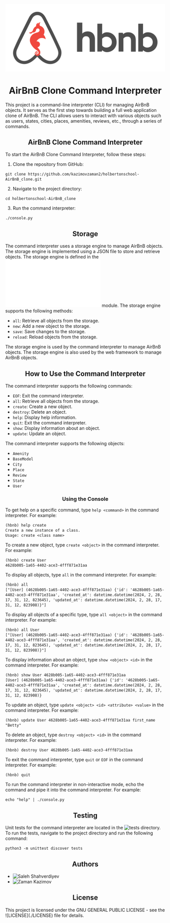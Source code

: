 ![Image](./assets/hbnb_logo.png)

<h1 align="center">AirBnB Clone Command Interpreter</h1>

This project is a command-line interpreter (CLI) for managing AirBnB objects. It serves as the first step towards building a full web application clone of AirBnB. The CLI allows users to interact with various objects such as users, states, cities, places, amenities, reviews, etc., through a series of commands.


<h2 align="center">AirBnB Clone Command Interpreter</h2>

To start the AirBnB Clone Command Interpreter, follow these steps:
1. Clone the repository from GitHub:
```
git clone https://github.com/kazimovzaman2/holbertonschool-AirBnB_clone.git
```
2. Navigate to the project directory:
```
cd holbertonschool-AirBnB_clone
```
3. Run the command interpreter:
```
./console.py
```


<h2 align="center">Storage</h2>

The command interpreter uses a storage engine to manage AirBnB objects. The storage engine is implemented using a JSON file to store and retrieve objects. The storage engine is defined in the ![file_storage.py](./models/engine/file_storage.py) module. The storage engine supports the following methods:

- `all`: Retrieve all objects from the storage.
- `new`: Add a new object to the storage.
- `save`: Save changes to the storage.
- `reload`: Reload objects from the storage.

The storage engine is used by the command interpreter to manage AirBnB objects. The storage engine is also used by the web framework to manage AirBnB objects.


<h2 align="center">How to Use the Command Interpreter</h2>

The command interpreter supports the following commands:

- `EOF`: Exit the command interpreter.
- `all`: Retrieve all objects from the storage.
- `create`: Create a new object.
- `destroy`: Delete an object.
- `help`: Display help information.
- `quit`: Exit the command interpreter.
- `show`: Display information about an object.
- `update`: Update an object.

The command interpreter supports the following objects:

- `Amenity`
- `BaseModel`
- `City`
- `Place`
- `Review`
- `State`
- `User`


<h3 align="center">Using the Console</h3>


To get help on a specific command, type `help <command>` in the command interpreter. For example:
```
(hbnb) help create
Create a new instance of a class.
Usage: create <class name>
```

To create a new object, type `create <object>` in the command interpreter. For example:
```
(hbnb) create User
4628b005-1a65-4402-ace3-4fff871e31aa
```

To display all objects, type `all` in the command interpreter. For example:
```
(hbnb) all
["[User] (4628b005-1a65-4402-ace3-4fff871e31aa) {'id': '4628b005-1a65-4402-ace3-4fff871e31aa', 'created_at': datetime.datetime(2024, 2, 28, 17, 31, 12, 823645), 'updated_at': datetime.datetime(2024, 2, 28, 17, 31, 12, 823908)}"]
```

To display all objects of a specific type, type `all <object>` in the command interpreter. For example:
```
(hbnb) all User
["[User] (4628b005-1a65-4402-ace3-4fff871e31aa) {'id': '4628b005-1a65-4402-ace3-4fff871e31aa', 'created_at': datetime.datetime(2024, 2, 28, 17, 31, 12, 823645), 'updated_at': datetime.datetime(2024, 2, 28, 17, 31, 12, 823908)}"]
```

To display information about an object, type `show <object> <id>` in the command interpreter. For example:
```
(hbnb) show User 4628b005-1a65-4402-ace3-4fff871e31aa
[User] (4628b005-1a65-4402-ace3-4fff871e31aa) {'id': '4628b005-1a65-4402-ace3-4fff871e31aa', 'created_at': datetime.datetime(2024, 2, 28, 17, 31, 12, 823645), 'updated_at': datetime.datetime(2024, 2, 28, 17, 31, 12, 823908)}
```

To update an object, type `update <object> <id> <attribute> <value>` in the command interpreter. For example:
```
(hbnb) update User 4628b005-1a65-4402-ace3-4fff871e31aa first_name "Betty"
```

To delete an object, type `destroy <object> <id>` in the command interpreter. For example:
```
(hbnb) destroy User 4628b005-1a65-4402-ace3-4fff871e31aa
```

To exit the command interpreter, type `quit` or `EOF` in the command interpreter. For example:
```
(hbnb) quit
```

To run the command interpreter in non-interactive mode, echo the command and pipe it into the command interpreter. For example:
```
echo "help" | ./console.py
```


<h2 align="center">Testing</h2>

Unit tests for the command interpreter are located in the ![tests](./tests/) directory. To run the tests, navigate to the project directory and run the following command:

```
python3 -m unittest discover tests
```


<h2 align="center">Authors</h2>

- ![Saleh Shahverdiyev](https://github.com/salehshahverdiyev)
- ![Zaman Kazimov](https://github.com/kazimovzaman2)


<h2 align="center">License</h2>
This project is licensed under the GNU GENERAL PUBLIC LICENSE - see the ![LICENSE](./LICENSE) file for details.
